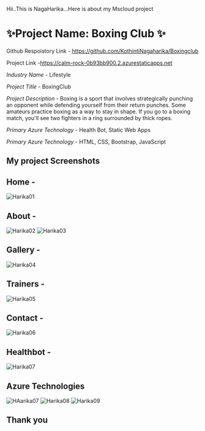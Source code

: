 Hii..This is NagaHarika...Here is about my Mscloud project

# ✨Project Name: Boxing Club ✨ #

Github Respoistory Link - https://github.com/KothintiNagaharika/Boxingclub

Project Link -https://calm-rock-0b93bb900.2.azurestaticapps.net

*Industry Name* - Lifestyle

*Project Title* - BoxingClub

*Project Description* - Boxing is a sport that involves strategically punching an opponent while defending yourself from their return punches. Some amateurs practice                           boxing as a way to stay in shape. If you go to a boxing match, you'll see two fighters in a ring surrounded by thick ropes.

*Primary Azure Technology* - Health Bot, Static Web Apps

*Primary Azure Technology* - HTML, CSS, Bootstrap, JavaScript

## My project Screenshots ##


## Home -
![Harika01](https://user-images.githubusercontent.com/115697386/208749761-973aa7ca-7dc1-42fe-b734-05852dd63953.png)


## About -
![Harika02](https://user-images.githubusercontent.com/115697386/208749796-1bbd3641-ca39-4fda-bd0b-4ffcc7ba427f.png)
![Harika03](https://user-images.githubusercontent.com/115697386/208749883-1f259430-b86e-4f1c-880f-4d94f244e734.png)


## Gallery - 
![Harika04](https://user-images.githubusercontent.com/115697386/208749849-c6b83aba-249e-42a7-8d97-4cf8be61e58f.png)


## Trainers -
![Harika05](https://user-images.githubusercontent.com/115697386/208749927-9b2c2d42-3a71-4884-8d47-71164c85b1fb.png)


## Contact -
![Harika06](https://user-images.githubusercontent.com/115697386/208749968-5d38ae32-44f5-4b88-9be0-fbcd37335951.png)


## Healthbot - 
![Harika07](https://user-images.githubusercontent.com/115697386/208750416-58d7fba0-765b-405d-ae2b-5a9a0ecc8aba.png)


## Azure Technologies
![HAarika07](https://user-images.githubusercontent.com/115697386/208750056-30022cf4-cc3e-40de-9207-3a6e1cc1485e.png)
![Harika08](https://user-images.githubusercontent.com/115697386/208750109-6fefc318-4a47-44a6-b33b-d05d5393802c.png)
![Harika09](https://user-images.githubusercontent.com/115697386/208750176-ef4f179e-398b-4221-b28b-7c42cf93b861.png)

## Thank you ##
